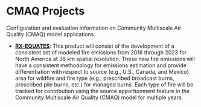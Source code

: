 CMAQ Projects
=============

Configuration and evaluation information on Community Multiscale Air Quality (CMAQ) model applications.

- **[RX-EQUATES](RXEQ/README.md)**: 
This product will consist of the development of a consistent set of modeled fire emissions from 2016 through 2023 for North America at 36 km spatial resolution. These new fire emissions will have a consistent methodology for emissions estimation and provide differentiation with respect to source (e.g., U.S., Canada, and Mexico) area for wildfire and fire type (e.g., prescribed broadcast burns, prescribed pile burns, etc.) for managed burns. Each type of fire will be tracked for contribution using the source apportionment feature in the Community Multiscale Air Quality (CMAQ) model for multiple years.
